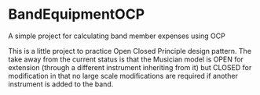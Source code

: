 # BandEquipmentOCP
A simple project for calculating band member expenses using OCP

This is a little project to practice Open Closed Principle design pattern. The take away from the current status is that the Musician model is OPEN for extension (through a different instrument inheriting from it) but CLOSED for modification in that no large scale modifications are required if another instrument is added to the band. 
